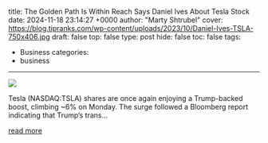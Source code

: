 title: The Golden Path Is Within Reach Says Daniel Ives About Tesla Stock
date: 2024-11-18 23:14:27 +0000
author: "Marty Shtrubel"
cover: https://blog.tipranks.com/wp-content/uploads/2023/10/Daniel-Ives-TSLA-750x406.jpg
draft: false
top: false
type: post
hide: false
toc: false
tags:
  - Business
categories:
  - business
---

![](https://blog.tipranks.com/wp-content/uploads/2023/10/Daniel-Ives-TSLA-750x406.jpg)

Tesla (NASDAQ:TSLA) shares are once again enjoying a Trump-backed boost, climbing ~6% on Monday. The surge followed a Bloomberg report indicating that Trump’s trans...

[read more](https://www.tipranks.com/news/the-golden-path-is-within-reach-says-daniel-ives-about-tesla-stock)
